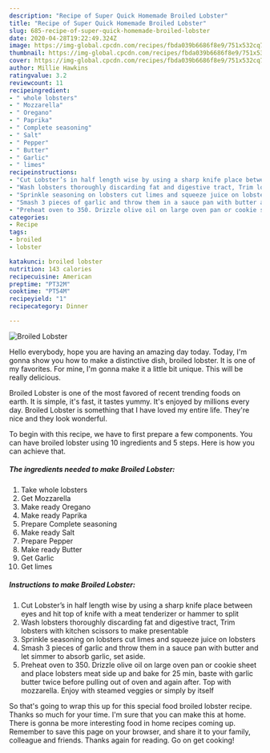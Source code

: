 ```yaml
---
description: "Recipe of Super Quick Homemade Broiled Lobster"
title: "Recipe of Super Quick Homemade Broiled Lobster"
slug: 685-recipe-of-super-quick-homemade-broiled-lobster
date: 2020-04-28T19:22:49.324Z
image: https://img-global.cpcdn.com/recipes/fbda039b6686f8e9/751x532cq70/broiled-lobster-recipe-main-photo.jpg
thumbnail: https://img-global.cpcdn.com/recipes/fbda039b6686f8e9/751x532cq70/broiled-lobster-recipe-main-photo.jpg
cover: https://img-global.cpcdn.com/recipes/fbda039b6686f8e9/751x532cq70/broiled-lobster-recipe-main-photo.jpg
author: Millie Hawkins
ratingvalue: 3.2
reviewcount: 11
recipeingredient:
- " whole lobsters"
- " Mozzarella"
- " Oregano"
- " Paprika"
- " Complete seasoning"
- " Salt"
- " Pepper"
- " Butter"
- " Garlic"
- " limes"
recipeinstructions:
- "Cut Lobster’s in half length wise by using a sharp knife place between eyes and hit top of knife with a meat tenderizer or hammer to split"
- "Wash lobsters thoroughly discarding fat and digestive tract, Trim lobsters with kitchen scissors to make presentable"
- "Sprinkle seasoning on lobsters cut limes and squeeze juice on lobsters"
- "Smash 3 pieces of garlic and throw them in a sauce pan with butter and let simmer to absorb garlic, set aside."
- "Preheat oven to 350. Drizzle olive oil on large oven pan or cookie sheet and place lobsters meat side up and bake for 25 min, baste with garlic butter twice before pulling out of oven and again after. Top with mozzarella. Enjoy with steamed veggies or simply by itself"
categories:
- Recipe
tags:
- broiled
- lobster

katakunci: broiled lobster 
nutrition: 143 calories
recipecuisine: American
preptime: "PT32M"
cooktime: "PT54M"
recipeyield: "1"
recipecategory: Dinner

---
```



![Broiled Lobster](https://img-global.cpcdn.com/recipes/fbda039b6686f8e9/751x532cq70/broiled-lobster-recipe-main-photo.jpg)

Hello everybody, hope you are having an amazing day today. Today, I'm gonna show you how to make a distinctive dish, broiled lobster. It is one of my favorites. For mine, I'm gonna make it a little bit unique. This will be really delicious.

Broiled Lobster is one of the most favored of recent trending foods on earth. It is simple, it's fast, it tastes yummy. It's enjoyed by millions every day. Broiled Lobster is something that I have loved my entire life. They're nice and they look wonderful.




To begin with this recipe, we have to first prepare a few components. You can have broiled lobster using 10 ingredients and 5 steps. Here is how you can achieve that.

<!--inarticleads1-->

##### The ingredients needed to make Broiled Lobster:

1. Take  whole lobsters
1. Get  Mozzarella
1. Make ready  Oregano
1. Make ready  Paprika
1. Prepare  Complete seasoning
1. Make ready  Salt
1. Prepare  Pepper
1. Make ready  Butter
1. Get  Garlic
1. Get  limes




<!--inarticleads2-->

##### Instructions to make Broiled Lobster:

1. Cut Lobster’s in half length wise by using a sharp knife place between eyes and hit top of knife with a meat tenderizer or hammer to split
1. Wash lobsters thoroughly discarding fat and digestive tract, Trim lobsters with kitchen scissors to make presentable
1. Sprinkle seasoning on lobsters cut limes and squeeze juice on lobsters
1. Smash 3 pieces of garlic and throw them in a sauce pan with butter and let simmer to absorb garlic, set aside.
1. Preheat oven to 350. Drizzle olive oil on large oven pan or cookie sheet and place lobsters meat side up and bake for 25 min, baste with garlic butter twice before pulling out of oven and again after. Top with mozzarella. Enjoy with steamed veggies or simply by itself




So that's going to wrap this up for this special food broiled lobster recipe. Thanks so much for your time. I'm sure that you can make this at home. There is gonna be more interesting food in home recipes coming up. Remember to save this page on your browser, and share it to your family, colleague and friends. Thanks again for reading. Go on get cooking!
